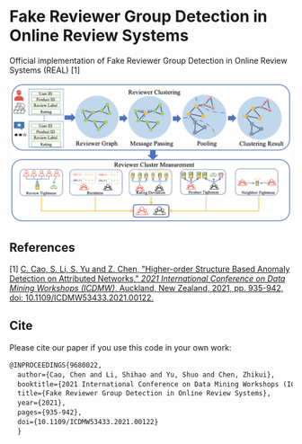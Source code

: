 # Fake Reviewer Group Detection in Online Review Systems
Official implementation of Fake Reviewer Group Detection in Online Review Systems (REAL) [1]


![](./fig3.png)

## References

[1] [ C. Cao, S. Li, S. Yu and Z. Chen, "Higher-order Structure Based Anomaly Detection on Attributed Networks," *2021 International Conference on Data Mining Workshops (ICDMW)*, Auckland, New Zealand, 2021, pp. 935-942, doi: 10.1109/ICDMW53433.2021.00122.](https://ieeexplore.ieee.org/abstract/document/9680022)



## Cite

Please cite our paper if you use this code in your own work:
```latex
@INPROCEEDINGS{9680022,
  author={Cao, Chen and Li, Shihao and Yu, Shuo and Chen, Zhikui},
  booktitle={2021 International Conference on Data Mining Workshops (ICDMW)}, 
  title={Fake Reviewer Group Detection in Online Review Systems}, 
  year={2021},
  pages={935-942},
  doi={10.1109/ICDMW53433.2021.00122}
  }
```
